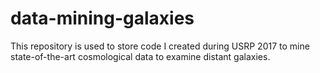 # data-mining-galaxies

This repository is used to store code I created during USRP 2017 to mine state-of-the-art cosmological data to examine distant galaxies.
